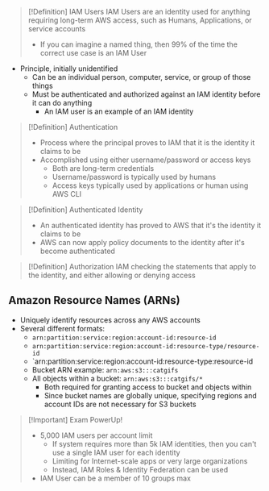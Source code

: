 >[!Definition] IAM Users
>IAM Users are an identity used for anything requiring long-term AWS access, such as Humans, Applications, or service accounts
>- If you can imagine a named thing, then 99% of the time the correct use case is an IAM User

- Principle, initially unidentified
	- Can be an individual person, computer, service, or group of those things
	- Must be authenticated and authorized against an IAM identity before it can do anything
		- An IAM user is an example of an IAM identity

>[!Definition] Authentication
>- Process where the principal proves to IAM that it is the identity it claims to be
>- Accomplished using either username/password or access keys
>	- Both are long-term credentials
>	- Username/password is typically used by humans
>	- Access keys typically used by applications or human using AWS CLI

>[!Definition] Authenticated Identity
> - An authenticated identity has proved to AWS that it's the identity it claims to be
> - AWS can now apply policy documents to the identity after it's become authenticated

>[!Definition] Authorization
>IAM checking the statements that apply to the identity, and either allowing or denying access

## Amazon Resource Names (ARNs)

- Uniquely identify resources across any AWS accounts
- Several different formats: 
	- `arn:partition:service:region:account-id:resource-id`
	- `arn:partition:service:region:account-id:resource-type/resource-id`
	- `arn:partition:service:region:account-id:resource-type:resource-id
	- Bucket ARN example: `arn:aws:s3:::catgifs`
	- All objects within a bucket: `arn:aws:s3:::catgifs/*`
		- Both required for granting access to bucket and objects within
		- Since bucket names are globally unique, specifying regions and account IDs are not necessary for S3 buckets

>[!Important] Exam PowerUp!
>- 5,000 IAM users per account limit
>	- If system requires more than 5k IAM identities, then you can't use a single IAM user for each identity
>	- Limiting for Internet-scale apps or very large organizations
>	- Instead, IAM Roles & Identity Federation can be used
>- IAM User can be a member of 10 groups max
